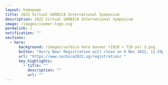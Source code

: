 ```yaml
---
layout: homepage
title: 2022 Virtual SARBICA International Symposium
description: 2022 Virtual SARBICA International Symposium
image: /images/isomer-logo.svg
permalink: /
notification: ""
sections:
  - hero:
      background: /images/sarbica hero banner (1920 × 720 px) 3.png
      button: "Hurry Now! Registration will close on 6 Nov 2022, 11.59pm GMT -12 "
      url: "https://www.sarbica2022.sg/registration/ "
      key_highlights:
        - title: ""
          description: ""
          url: ""
---
```

